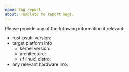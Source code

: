 ```yaml
---
name: Bug report
about: Template to report bugs.
---
```


<!--
Before opening an issue, make sure to:
	- search existing issues to avoid creating duplicates
	- test using the latest release to make sure your issue has not already been fixed
-->

Please provide any of the following information if relevant:

- rust-psutil version:
- target platform info
	- kernel version:
	- architecture:
	- (if linux) distro:
- any relevant hardware info:
